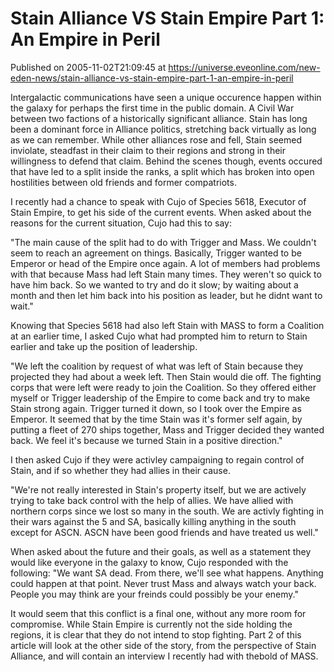 # Stain Alliance VS Stain Empire Part 1: An Empire in Peril
Published on 2005-11-02T21:09:45 at https://universe.eveonline.com/new-eden-news/stain-alliance-vs-stain-empire-part-1-an-empire-in-peril

Intergalactic communications have seen a unique occurence happen within the galaxy for perhaps the first time in the public domain. A Civil War between two factions of a historically significant alliance. Stain has long been a dominant force in Alliance politics, stretching back virtually as long as we can remember. While other alliances rose and fell, Stain seemed inviolate, steadfast in their claim to their regions and strong in their willingness to defend that claim. Behind the scenes though, events occured that have led to a split inside the ranks, a split which has broken into open hostilities between old friends and former compatriots.   
  
I recently had a chance to speak with Cujo of Species 5618, Executor of Stain Empire, to get his side of the current events. When asked about the reasons for the current situation, Cujo had this to say:

"The main cause of the split had to do with Trigger and Mass. We couldn't seem to reach an agreement on things. Basically, Trigger wanted to be Emperor or head of the Empire once again. A lot of members had problems with that because Mass had left Stain many times. They weren't so quick to have him back. So we wanted to try and do it slow; by waiting about a month and then let him back into his position as leader, but he didnt want to wait." 

Knowing that Species 5618 had also left Stain with MASS to form a Coalition at an earlier time, I asked Cujo what had prompted him to return to Stain earlier and take up the position of leadership. 

"We left the coalition by request of what was left of Stain because they projected they had about a week left. Then Stain would die off. The fighting corps that were left were ready to join the Coalition. So they offered either myself or Trigger leadership of the Empire to come back and try to make Stain strong again. Trigger turned it down, so I took over the Empire as Emperor. It seemed that by the time Stain was it's former self again, by putting a fleet of 270 ships together, Mass and Trigger decided they wanted back. We feel it's because we turned Stain in a positive direction."   
  
I then asked Cujo if they were activley campaigning to regain control of Stain, and if so whether they had allies in their cause. 

"We're not really interested in Stain's property itself, but we are actively trying to take back control with the help of allies. We have allied with northern corps since we lost so many in the south. We are activly fighting in their wars against the 5 and SA, basically killing anything in the south except for ASCN. ASCN have been good friends and have treated us well."   
  
When asked about the future and their goals, as well as a statement they would like everyone in the galaxy to know, Cujo responded with the following: "We want SA dead. From there, we'll see what happens. Anything could happen at that point. Never trust Mass and always watch your back. People you may think are your freinds could possibly be your enemy."   
  
It would seem that this conflict is a final one, without any more room for compromise. While Stain Empire is currently not the side holding the regions, it is clear that they do not intend to stop fighting. Part 2 of this article will look at the other side of the story, from the perspective of Stain Alliance, and will contain an interview I recently had with thebold of MASS.
